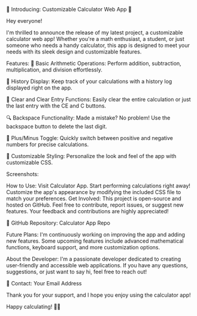 🚀 Introducing: Customizable Calculator Web App 🎉

Hey everyone!

I'm thrilled to announce the release of my latest project, a customizable calculator web app! Whether you're a math enthusiast, a student, or just someone who needs a handy calculator, this app is designed to meet your needs with its sleek design and customizable features.

Features:
🔢 Basic Arithmetic Operations: Perform addition, subtraction, multiplication, and division effortlessly.

🔄 History Display: Keep track of your calculations with a history log displayed right on the app.

🔄 Clear and Clear Entry Functions: Easily clear the entire calculation or just the last entry with the CE and C buttons.

🔍 Backspace Functionality: Made a mistake? No problem! Use the backspace button to delete the last digit.

🔁 Plus/Minus Toggle: Quickly switch between positive and negative numbers for precise calculations.

🌈 Customizable Styling: Personalize the look and feel of the app with customizable CSS.

Screenshots:


How to Use:
Visit Calculator App.
Start performing calculations right away!
Customize the app's appearance by modifying the included CSS file to match your preferences.
Get Involved:
This project is open-source and hosted on GitHub. Feel free to contribute, report issues, or suggest new features. Your feedback and contributions are highly appreciated!

🔗 GitHub Repository: Calculator App Repo

Future Plans:
I'm continuously working on improving the app and adding new features. Some upcoming features include advanced mathematical functions, keyboard support, and more customization options.

About the Developer:
I'm a passionate developer dedicated to creating user-friendly and accessible web applications. If you have any questions, suggestions, or just want to say hi, feel free to reach out!

📧 Contact: Your Email Address

Thank you for your support, and I hope you enjoy using the calculator app!

Happy calculating! 🧮✨
